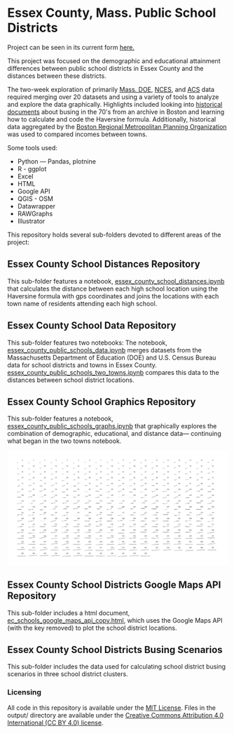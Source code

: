 # Essex County, Mass. Public School Districts

Project can be seen in its current form [here.](https://semerriam.github.io/pj_ec_schools.html)

This project was focused on the demographic and educational attainment differences between public school districts in Essex County and the distances between these districts.

The two-week exploration of primarily [Mass. DOE](https://profiles.doe.mass.edu/state_report/), [NCES](https://nces.ed.gov/ccd/schoolsearch/school_list.asp?Search=1&DistrictID=2506660/), and [ACS](https://www.census.gov/quickfacts/) data required merging over 20 datasets and using a variety of tools to analyze and explore the data graphically. Highlights included looking into [historical documents](https://books.google.com/books?id=dc9ygP8aoS0C&pg=PA87&lpg=PA87&dq=%E2%80%9Cthe+racial+balance+in+all+citywide+schools+shall+be+reflective+of+the+total+student+population+in+the+Boston+Public+School+system,+with+a+5+percent+leeway+in+white+or+minority+enrollments.+For+example,+white+students+represent+51+percent+of+the+city%E2%80%99s+student,+so+white+enrollment+could+number+from+56+to+46+percent+at+any+citywide+school.+Black+and+other+minority+students,+who+are+49+percent+of+the+city%E2%80%99s+total+school+enrollment,+may+range+from+54+to+44+percent+of+enrollment+at+individual+citywide+schools.%E2%80%9D&source=bl&ots=MbLuoeScuY&sig=ACfU3U18zuk8VRN21Pd9r1y5LFlgseRaDw&hl=en&sa=X&ved=2ahUKEwjhz5Cqj-71AhWIT98KHZb3AN0Q6AF6BAgCEAM#v=onepage&q=%E2%80%9Cthe%20racial%20balance%20in%20all%20citywide%20schools%20shall%20be%20reflective%20of%20the%20total%20student%20population%20in%20the%20Boston%20Public%20School%20system%2C%20with%20a%205%20percent%20leeway%20in%20white%20or%20minority%20enrollments.%20For%20example%2C%20white%20students%20represent%2051%20percent%20of%20the%20city%E2%80%99s%20student%2C%20so%20white%20enrollment%20could%20number%20from%2056%20to%2046%20percent%20at%20any%20citywide%20school.%20Black%20and%20other%20minority%20students%2C%20who%20are%2049%20percent%20of%20the%20city%E2%80%99s%20total%20school%20enrollment%2C%20may%20range%20from%2054%20to%2044%20percent%20of%20enrollment%20at%20individual%20citywide%20schools.%E2%80%9D&f=false) about busing in the 70's from an archive in Boston and learning how to calculate and code the Haversine formula. Additionally, historical data aggregated by the [Boston Regional Metropolitan Planning Organization](https://www.ctps.org/node/3280/) was used to compared incomes between towns. 

Some tools used:
- Python — Pandas, plotnine
- R - ggplot
- Excel
- HTML
- Google API
- QGIS - OSM 
- Datawrapper
- RAWGraphs
- Illustrator



This repository holds several sub-folders devoted to different areas of the project:

## Essex County School Distances Repository
This sub-folder features a notebook, [essex_county_school_distances.ipynb](ec_school_distances/essex_county_school_distances.ipynb) that calculates the distance between each high school location using the Haversine formula with gps coordinates and joins the locations with each town name of residents attending each high school.

## Essex County School Data Repository
This sub-folder features two notebooks: The notebook, [essex_county_public_schools_data.ipynb](ec-school-data/essex_county_public_schools_data.ipynb) merges datasets from the Massachusetts Department of Education (DOE) and U.S. Census Bureau data for school districts and towns in Essex County. [essex_county_public_schools_two_towns.ipynb](ec-school-data/essex_county_public_schools_two_towns.ipynb) compares this data to the distances between school district locations. 

## Essex County School Graphics Repository
This sub-folder features a notebook, [essex_county_public_schools_graphs.ipynb](ec_school_graphics/essex_county_public_schools_graphs.ipynb) that graphically explores the combination of demographic, educational, and distance data— continuing what began in the two towns notebook. 

![essex-country-school-districts-combos.png](ec_school_graphics/essex-country-school-districts-combos.png)

## Essex County School Districts Google Maps API Repository
This sub-folder includes a html document, [ec_schools_google_maps_api_copy.html](ec-school-districts-google-maps-api/ec_schools_google_maps_api_copy.html), which uses the Google Maps API (with the key removed) to plot the school district locations.

## Essex County School Districts Busing Scenarios
This sub-folder includes the data used for calculating school district busing scenarios in three school district clusters.

### Licensing
All code in this repository is available under the [MIT License](https://opensource.org/licenses/MIT). Files in the output/ directory are available under the [Creative Commons Attribution 4.0 International (CC BY 4.0) license](https://creativecommons.org/licenses/by/4.0/).
